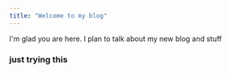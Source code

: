 ```yaml
---
title: "Welcome to my blog"
---
```


I'm glad you are here. I plan to talk about my new blog and stuff

### just trying this

